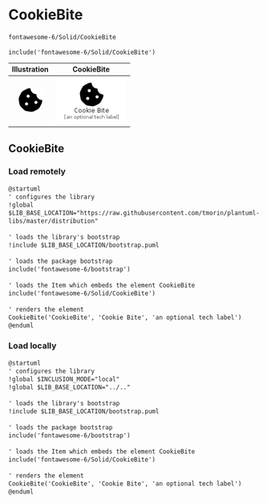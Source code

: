 # CookieBite


```text
fontawesome-6/Solid/CookieBite
```

```text
include('fontawesome-6/Solid/CookieBite')
```



| Illustration | CookieBite |
| :---: | :---: |
| ![illustration for Illustration](../../fontawesome-6/Solid/CookieBite.png) | ![illustration for CookieBite](../../fontawesome-6/Solid/CookieBite.Local.png) |




## CookieBite

### Load remotely
```plantuml
@startuml
' configures the library
!global $LIB_BASE_LOCATION="https://raw.githubusercontent.com/tmorin/plantuml-libs/master/distribution"

' loads the library's bootstrap
!include $LIB_BASE_LOCATION/bootstrap.puml

' loads the package bootstrap
include('fontawesome-6/bootstrap')

' loads the Item which embeds the element CookieBite
include('fontawesome-6/Solid/CookieBite')

' renders the element
CookieBite('CookieBite', 'Cookie Bite', 'an optional tech label')
@enduml
```

### Load locally
```plantuml
@startuml
' configures the library
!global $INCLUSION_MODE="local"
!global $LIB_BASE_LOCATION="../.."

' loads the library's bootstrap
!include $LIB_BASE_LOCATION/bootstrap.puml

' loads the package bootstrap
include('fontawesome-6/bootstrap')

' loads the Item which embeds the element CookieBite
include('fontawesome-6/Solid/CookieBite')

' renders the element
CookieBite('CookieBite', 'Cookie Bite', 'an optional tech label')
@enduml
```


